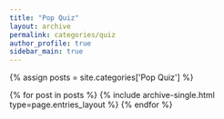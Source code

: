 ```yaml
---
title: "Pop Quiz"
layout: archive
permalink: categories/quiz
author_profile: true
sidebar_main: true
---
```


{% assign posts = site.categories['Pop Quiz'] %}

{% for post in posts %} {% include archive-single.html type=page.entries_layout %} {% endfor %}
